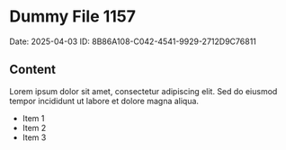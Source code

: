 # Dummy File 1157

Date: 2025-04-03
ID: 8B86A108-C042-4541-9929-2712D9C76811

## Content

Lorem ipsum dolor sit amet, consectetur adipiscing elit.
Sed do eiusmod tempor incididunt ut labore et dolore magna aliqua.

* Item 1
* Item 2
* Item 3
